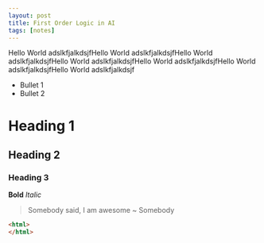 ```yaml
---
layout: post
title: First Order Logic in AI
tags: [notes]
---
```

Hello World adslkfjalkdsjfHello World adslkfjalkdsjfHello World adslkfjalkdsjfHello World adslkfjalkdsjfHello World adslkfjalkdsjfHello World adslkfjalkdsjfHello World adslkfjalkdsjf

* Bullet 1
* Bullet 2

# Heading 1

## Heading 2

### Heading 3

**Bold**
*Italic*

> Somebody said, I am awesome ~ Somebody

```html
<html>
</html>
```
